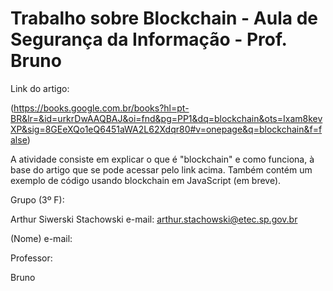 # Trabalho sobre Blockchain - Aula de Segurança da Informação - Prof. Bruno

Link do artigo:

(https://books.google.com.br/books?hl=pt-BR&lr=&id=urkrDwAAQBAJ&oi=fnd&pg=PP1&dq=blockchain&ots=Ixam8kevXP&sig=8GEeXQo1eQ6451aWA2L62Xdqr80#v=onepage&q=blockchain&f=false)

A atividade consiste em explicar o que é "blockchain" e como funciona, à base do artigo que se pode acessar pelo link acima. Também contém um exemplo de código usando blockchain em JavaScript (em breve).

Grupo (3º F):

Arthur Siwerski Stachowski e-mail: arthur.stachowski@etec.sp.gov.br

(Nome) e-mail:

Professor:

Bruno
